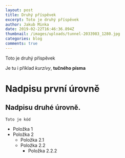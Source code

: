 ```yaml
---
layout: post
title: Druhý příspěvek
excerpt: Toto je druhý příspěvek
author: Jakub Minka
date: 2019-02-22T16:46:36.894Z
thumbnail: /images/uploads/tunnel-2033983_1280.jpg
categories: blog
comments: true
---
```

Toto je druhý příspěvek

Je tu i příklad _kurzívy_, **tučného písma**

# Nadpisu první úrovně

## Nadpisu druhé úrovně.

```
Toto je kód
```

* Položka 1
* Položka 2
  * Položka 2.1
  * Položka 2.2
    * Položka 2.2.2
